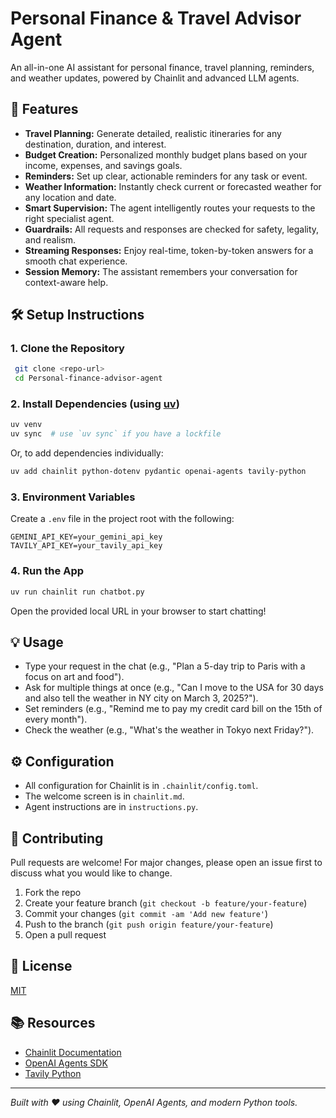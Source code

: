 # Personal Finance & Travel Advisor Agent

An all-in-one AI assistant for personal finance, travel planning, reminders, and weather updates, powered by Chainlit and advanced LLM agents.

## 🚀 Features
- **Travel Planning:** Generate detailed, realistic itineraries for any destination, duration, and interest.
- **Budget Creation:** Personalized monthly budget plans based on your income, expenses, and savings goals.
- **Reminders:** Set up clear, actionable reminders for any task or event.
- **Weather Information:** Instantly check current or forecasted weather for any location and date.
- **Smart Supervision:** The agent intelligently routes your requests to the right specialist agent.
- **Guardrails:** All requests and responses are checked for safety, legality, and realism.
- **Streaming Responses:** Enjoy real-time, token-by-token answers for a smooth chat experience.
- **Session Memory:** The assistant remembers your conversation for context-aware help.

## 🛠️ Setup Instructions

### 1. Clone the Repository
```bash
 git clone <repo-url>
 cd Personal-finance-advisor-agent
```

### 2. Install Dependencies (using [uv](https://github.com/astral-sh/uv))
```bash
uv venv
uv sync  # use `uv sync` if you have a lockfile
```

Or, to add dependencies individually:
```bash
uv add chainlit python-dotenv pydantic openai-agents tavily-python
```

### 3. Environment Variables
Create a `.env` file in the project root with the following:
```
GEMINI_API_KEY=your_gemini_api_key
TAVILY_API_KEY=your_tavily_api_key
```

### 4. Run the App
```bash
uv run chainlit run chatbot.py
```
Open the provided local URL in your browser to start chatting!

## 💡 Usage
- Type your request in the chat (e.g., "Plan a 5-day trip to Paris with a focus on art and food").
- Ask for multiple things at once (e.g., "Can I move to the USA for 30 days and also tell the weather in NY city on March 3, 2025?").
- Set reminders (e.g., "Remind me to pay my credit card bill on the 15th of every month").
- Check the weather (e.g., "What's the weather in Tokyo next Friday?").

## ⚙️ Configuration
- All configuration for Chainlit is in `.chainlit/config.toml`.
- The welcome screen is in `chainlit.md`.
- Agent instructions are in `instructions.py`.

## 🤝 Contributing
Pull requests are welcome! For major changes, please open an issue first to discuss what you would like to change.

1. Fork the repo
2. Create your feature branch (`git checkout -b feature/your-feature`)
3. Commit your changes (`git commit -am 'Add new feature'`)
4. Push to the branch (`git push origin feature/your-feature`)
5. Open a pull request

## 📄 License
[MIT](LICENSE)

## 📚 Resources
- [Chainlit Documentation](https://docs.chainlit.io)
- [OpenAI Agents SDK](https://github.com/openai/openai-agents)
- [Tavily Python](https://pypi.org/project/tavily-python/)

---

*Built with ❤️ using Chainlit, OpenAI Agents, and modern Python tools.*
